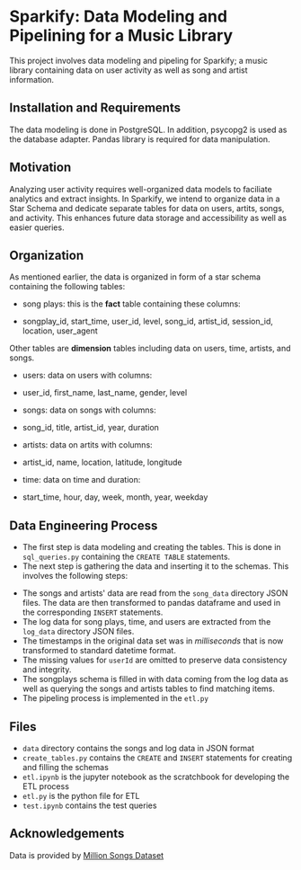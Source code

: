 # Sparkify: Data Modeling and Pipelining for a Music Library
 This project involves data modeling and pipeling for Sparkify; a music library containing data on user activity as well as song and artist information.
 
 ## Installation and Requirements
 The data modeling is done in PostgreSQL. In addition, psycopg2 is used as the database adapter. Pandas library is required for data manipulation.
 
 ## Motivation
 Analyzing user activity requires well-organized data models to faciliate analytics and extract insights. In Sparkify, we intend to organize data in a Star Schema and dedicate separate tables for data on users, artits, songs, and activity. This enhances future data storage and accessibility as well as easier queries.
 
 ## Organization
 As mentioned earlier, the data is organized in form of a star schema containing the following tables:
 - song plays: this is the **fact** table containing these columns:
 * songplay_id, start_time, user_id, level, song_id, artist_id, session_id, location, user_agent
 
 Other tables are **dimension** tables including data on users, time, artists, and songs.
 - users: data on users with columns:
 * user_id, first_name, last_name, gender, level
 - songs: data on songs with columns:
 * song_id, title, artist_id, year, duration
 - artists: data on artits with columns:
 * artist_id, name, location, latitude, longitude
 - time: data on time and duration:
 * start_time, hour, day, week, month, year, weekday
 
 ## Data Engineering Process
 * The first step is data modeling and creating the tables. This is done in `sql_queries.py` containing the `CREATE TABLE` statements.
 * The next step is gathering the data and inserting it to the schemas. This involves the following steps:
 - The songs and artists' data are read from the `song_data` directory JSON files. The data are then transformed to pandas dataframe and used in the corresponding `INSERT` statements.
 - The log data for song plays, time, and users are extracted from the `log_data` directory JSON files.
 - The timestamps in the original data set was in *milliseconds* that is now transformed to standard datetime format.
 - The missing values for `userId` are omitted to preserve data consistency and integrity.
 - The songplays schema is filled in with data coming from the log data as well as querying the songs and artists tables to find matching items.
 - The pipeling process is implemented in the `etl.py`
 
 ## Files
 - `data` directory contains the songs and log data in JSON format
 - `create_tables.py` contains the `CREATE` and `INSERT` statements for creating and filling the schemas
 - `etl.ipynb` is the jupyter notebook as the scratchbook for developing the ETL process
 - `etl.py` is the python file for ETL
 - `test.ipynb` contains the test queries
 
 ## Acknowledgements
 Data is provided by [Million Songs Dataset](https://labrosa.ee.columbia.edu/millionsong/)